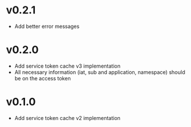 # v0.2.1
* Add better error messages

# v0.2.0

* Add service token cache v3 implementation
* All necessary information (iat, sub and application, namespace) should be on
  the access token

# v0.1.0

* Add service token cache v2 implementation
